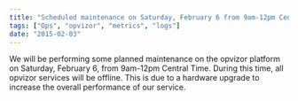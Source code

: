 ```yaml
---
title: "Scheduled maintenance on Saturday, February 6 from 9am-12pm Central Time"
tags: ["Ops", "opvizor", "metrics", "logs"]
date: "2015-02-03"
---
```


We will be performing some planned maintenance on the opvizor platform on Saturday, February 6, from 9am-12pm Central Time. During this time, all opvizor services will be offline. This is due to a hardware upgrade to increase the overall performance of our service.
